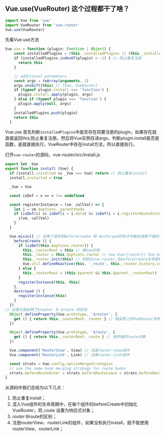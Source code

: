## Vue.use(VueRouter) 这个过程都干了啥？

```js
import Vue from 'vue'
import VueRouter from 'vue-router'
Vue.use(VueRouter)
```

先看Vue.use方法

```js
Vue.use = function (plugin: Function | Object) {
    const installedPlugins = (this._installedPlugins || (this._installedPlugins = []))
    if (installedPlugins.indexOf(plugin) > -1) { // 防止重复注册
      return this
    }

    // additional parameters
    const args = toArray(arguments, 1)
    args.unshift(this) // [Vue, VueRouter]
    if (typeof plugin.install === 'function') {
      plugin.install.apply(plugin, args)
    } else if (typeof plugin === 'function') {
      plugin.apply(null, args)
    }
    installedPlugins.push(plugin)
    return this
  }
```

Vue.use 首先判断`installedPlugins`中是否存在将要注册的plugin，如果存在就直接返回this;防止重复注册。然后将Vue实例存进args，判断plugin.install是否是函数，是就直接执行，VueRouter中存在install方法，所以直接执行。

打开`vue-router`的源码，vue-router/src/install.js

```js
export let _Vue
export function install (Vue) {
  if (install.installed && _Vue === Vue) return // 防止重复install
  install.installed = true

  _Vue = Vue

  const isDef = v => v !== undefined

  const registerInstance = (vm, callVal) => {
    let i = vm.$options._parentVnode
    if (isDef(i) && isDef(i = i.data) && isDef(i = i.registerRouteInstance)) {
      i(vm, callVal)
    }
  }

  Vue.mixin({ // 在每个组件的beforeCreate 和 destoryed的钩子中都会调用下面的代码
    beforeCreate () {
      if (isDef(this.$options.router)) {
        this._routerRoot = this // 根Vue实例
        this._router = this.$options.router // new Vue({router}) Vue.$options.router
        this._router.init(this) // 初始化vue-router,在beforeCreate生命周期中调用new Router.init(this)
        Vue.util.defineReactive(this, '_route', this._router.history.current) // 将_route 转为响应式
      } else {
        this._routerRoot = (this.$parent && this.$parent._routerRoot) || this
      }
      registerInstance(this, this)
    },
    destroyed () {
      registerInstance(this)
    }
  })
// 这里也就说明了$router 与 $route 的区别
  Object.defineProperty(Vue.prototype, '$router', {
    get () { return this._routerRoot._router } // 根实例上的VueRouter实例 new VueRouter()
  })

  Object.defineProperty(Vue.prototype, '$route', {
    get () { return this._routerRoot._route } // 组件级的route对象
  })

  Vue.component('RouterView', View) // 注册router-view组件
  Vue.component('RouterLink', Link) // 注册router-link组件

  const strats = Vue.config.optionMergeStrategies
  // use the same hook merging strategy for route hooks
  strats.beforeRouteEnter = strats.beforeRouteLeave = strats.beforeRouteUpdate = strats.created
}
```

从源码中我们总结为以下几点：

1. 防止重复install；
2. 混入Vue组件的生命周期中，在每个组件的beforeCreate中初始化VueRouter，将_route 设置为响应式对象；
3. $router与$route的区别；
4. 注册routerView、routerLink的组件，如果没有执行install，就不能使用routerView、routerLink；